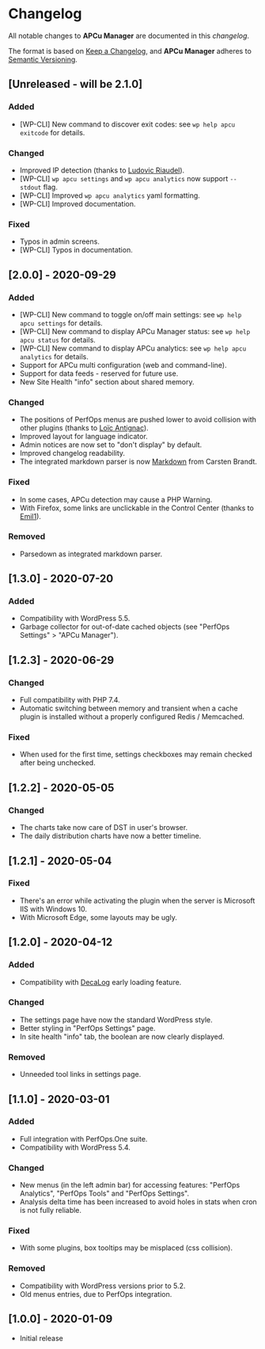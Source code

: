 # Changelog
All notable changes to **APCu Manager** are documented in this *changelog*.

The format is based on [Keep a Changelog](https://keepachangelog.com/en/1.0.0/), and **APCu Manager** adheres to [Semantic Versioning](https://semver.org/spec/v2.0.0.html).

## [Unreleased - will be 2.1.0]

### Added
- [WP-CLI] New command to discover exit codes: see `wp help apcu exitcode` for details.

### Changed
- Improved IP detection  (thanks to [Ludovic Riaudel](https://github.com/lriaudel)).
- [WP-CLI] `wp apcu settings` and `wp apcu analytics` now support `--stdout` flag.
- [WP-CLI] Improved `wp apcu analytics` yaml formatting.
- [WP-CLI] Improved documentation.

### Fixed
- Typos in admin screens.
- [WP-CLI] Typos in documentation.

## [2.0.0] - 2020-09-29

### Added
- [WP-CLI] New command to toggle on/off main settings: see `wp help apcu settings` for details.
- [WP-CLI] New command to display APCu Manager status: see `wp help apcu status` for details.
- [WP-CLI] New command to display APCu analytics: see `wp help apcu analytics` for details.
- Support for APCu multi configuration (web and command-line).
- Support for data feeds - reserved for future use.
- New Site Health "info" section about shared memory.

### Changed
- The positions of PerfOps menus are pushed lower to avoid collision with other plugins (thanks to [Loïc Antignac](https://github.com/webaxones)).
- Improved layout for language indicator.
- Admin notices are now set to "don't display" by default.
- Improved changelog readability.
- The integrated markdown parser is now [Markdown](https://github.com/cebe/markdown) from Carsten Brandt.

### Fixed
- In some cases, APCu detection may cause a PHP Warning.
- With Firefox, some links are unclickable in the Control Center (thanks to [Emil1](https://wordpress.org/support/users/milouze/)).

### Removed
- Parsedown as integrated markdown parser.

## [1.3.0] - 2020-07-20

### Added
- Compatibility with WordPress 5.5.
- Garbage collector for out-of-date cached objects (see "PerfOps Settings" > "APCu Manager").

## [1.2.3] - 2020-06-29

### Changed
- Full compatibility with PHP 7.4.
- Automatic switching between memory and transient when a cache plugin is installed without a properly configured Redis / Memcached.

### Fixed
- When used for the first time, settings checkboxes may remain checked after being unchecked.

## [1.2.2] - 2020-05-05

### Changed
- The charts take now care of DST in user's browser.
- The daily distribution charts have now a better timeline.

## [1.2.1] - 2020-05-04

### Fixed
- There's an error while activating the plugin when the server is Microsoft IIS with Windows 10.
- With Microsoft Edge, some layouts may be ugly.

## [1.2.0] - 2020-04-12

### Added
- Compatibility with [DecaLog](https://wordpress.org/plugins/decalog/) early loading feature.

### Changed
- The settings page have now the standard WordPress style.
- Better styling in "PerfOps Settings" page.
- In site health "info" tab, the boolean are now clearly displayed.

### Removed
- Unneeded tool links in settings page.

## [1.1.0] - 2020-03-01

### Added
- Full integration with PerfOps.One suite.
- Compatibility with WordPress 5.4.

### Changed
- New menus (in the left admin bar) for accessing features: "PerfOps Analytics", "PerfOps Tools" and "PerfOps Settings".
- Analysis delta time has been increased to avoid holes in stats when cron is not fully reliable.

### Fixed
- With some plugins, box tooltips may be misplaced (css collision).

### Removed
- Compatibility with WordPress versions prior to 5.2.
- Old menus entries, due to PerfOps integration.

## [1.0.0] - 2020-01-09

- Initial release